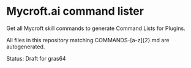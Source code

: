 # Mycroft.ai command lister

Get all Mycroft skill commands to generate Command Lists for Plugins.

All files in this repository matching COMMANDS-[a-z]{2}.md are autogenerated.

Status: Draft for gras64